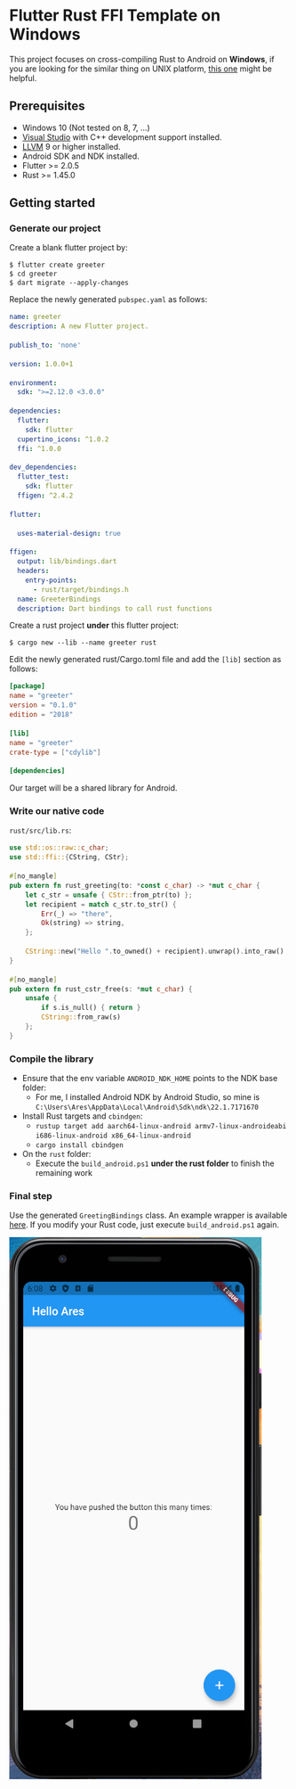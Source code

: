 # Flutter Rust FFI Template on Windows

This project focuses on cross-compiling Rust to Android on **Windows**, if you are looking for the similar thing on UNIX platform, [this one](https://github.com/brickpop/flutter-rust-ffi) might be helpful.

## Prerequisites
* Windows 10 (Not tested on 8, 7, ...)
* [Visual Studio](https://visualstudio.microsoft.com/) with C++ development support installed.
* [LLVM](https://releases.llvm.org/download.html) 9 or higher installed.
* Android SDK and NDK installed.
* Flutter >= 2.0.5
* Rust >= 1.45.0

## Getting started

### Generate our project

Create a blank flutter project by:
```shell
$ flutter create greeter
$ cd greeter
$ dart migrate --apply-changes
```

Replace the newly generated `pubspec.yaml` as follows:
```yaml
name: greeter
description: A new Flutter project.

publish_to: 'none'

version: 1.0.0+1

environment:
  sdk: ">=2.12.0 <3.0.0"

dependencies:
  flutter:
    sdk: flutter
  cupertino_icons: ^1.0.2
  ffi: ^1.0.0

dev_dependencies:
  flutter_test:
    sdk: flutter
  ffigen: ^2.4.2

flutter:

  uses-material-design: true

ffigen:
  output: lib/bindings.dart
  headers:
    entry-points:
      - rust/target/bindings.h
  name: GreeterBindings
  description: Dart bindings to call rust functions
```

Create a rust project **under** this flutter project:
```shell
$ cargo new --lib --name greeter rust
```

Edit the newly generated rust/Cargo.toml file and add the `[lib]` section as follows:
```toml
[package]
name = "greeter"
version = "0.1.0"
edition = "2018"

[lib]
name = "greeter"
crate-type = ["cdylib"]

[dependencies]
```

Our target will be a shared library for Android.

### Write our native code
`rust/src/lib.rs`:
```rust
use std::os::raw::c_char;
use std::ffi::{CString, CStr};

#[no_mangle]
pub extern fn rust_greeting(to: *const c_char) -> *mut c_char {
    let c_str = unsafe { CStr::from_ptr(to) };
    let recipient = match c_str.to_str() {
        Err(_) => "there",
        Ok(string) => string,
    };

    CString::new("Hello ".to_owned() + recipient).unwrap().into_raw()
}

#[no_mangle]
pub extern fn rust_cstr_free(s: *mut c_char) {
    unsafe {
        if s.is_null() { return }
        CString::from_raw(s)
    };
}
```
### Compile the library
* Ensure that the env variable `ANDROID_NDK_HOME` points to the NDK base folder:
  * For me, I installed Android NDK by Android Studio, so mine is `C:\Users\Ares\AppData\Local\Android\Sdk\ndk\22.1.7171670`
* Install Rust targets and `cbindgen`:
  * `rustup target add aarch64-linux-android armv7-linux-androideabi i686-linux-android x86_64-linux-android`
  * `cargo install cbindgen`
* On the `rust` folder:
  * Execute the `build_android.ps1` **under the rust folder** to finish the remaining work

### Final step
Use the generated `GreetingBindings` class. An example wrapper is available [here](lib/greeter.dart).
If you modify your Rust code, just execute `build_android.ps1` again. 

![](screenshot/ffi.png)
